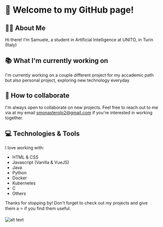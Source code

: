 # 👋 Welcome to my GitHub page! 

## 👦🏼 About Me
Hi there! I'm Samuele, a student in Artificial Intelligence at UNITO, in Turin (Italy)

## 📚 What I'm currently working on
I'm currently working on a couple different project for my accademic path but also personal project, exploring new technology everyday

## 🤝 How to collaborate
I'm always open to collaborate on new projects. Feel free to reach out to me via at my email smonasterolo2@gmail.com if you're interested in working together. 

## 💻 Technologies & Tools
I love working with:
  - HTML & CSS
  - Javascript (Vanilla & VueJS)
  - Java
  - Python
  - Docker
  - Kubernetes
  - C
  - Others

<!--
## 📊 GitHub Stats
[Include your GitHub Stats using shields.io or similar service]
-->
Thanks for stopping by! Don't forget to check out my projects and give them a ⭐️ if you find them useful.

![alt text](https://github.com/Monasterolo21/Monasterolo21/Monasterolo21/snake.svg)
